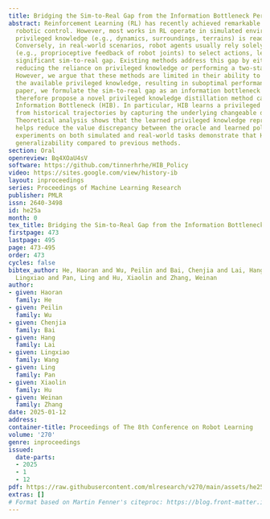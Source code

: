 ```yaml
---
title: Bridging the Sim-to-Real Gap from the Information Bottleneck Perspective
abstract: Reinforcement Learning (RL) has recently achieved remarkable success in
  robotic control. However, most works in RL operate in simulated environments where
  privileged knowledge (e.g., dynamics, surroundings, terrains) is readily available.
  Conversely, in real-world scenarios, robot agents usually rely solely on local states
  (e.g., proprioceptive feedback of robot joints) to select actions, leading to a
  significant sim-to-real gap. Existing methods address this gap by either gradually
  reducing the reliance on privileged knowledge or performing a two-stage policy imitation.
  However, we argue that these methods are limited in their ability to fully leverage
  the available privileged knowledge, resulting in suboptimal performance. In this
  paper, we formulate the sim-to-real gap as an information bottleneck problem and
  therefore propose a novel privileged knowledge distillation method called the Historical
  Information Bottleneck (HIB). In particular, HIB learns a privileged knowledge representation
  from historical trajectories by capturing the underlying changeable dynamic information.
  Theoretical analysis shows that the learned privileged knowledge representation
  helps reduce the value discrepancy between the oracle and learned policies. Empirical
  experiments on both simulated and real-world tasks demonstrate that HIB yields improved
  generalizability compared to previous methods.
section: Oral
openreview: Bq4XOaU4sV
software: https://github.com/tinnerhrhe/HIB_Policy
video: https://sites.google.com/view/history-ib
layout: inproceedings
series: Proceedings of Machine Learning Research
publisher: PMLR
issn: 2640-3498
id: he25a
month: 0
tex_title: Bridging the Sim-to-Real Gap from the Information Bottleneck Perspective
firstpage: 473
lastpage: 495
page: 473-495
order: 473
cycles: false
bibtex_author: He, Haoran and Wu, Peilin and Bai, Chenjia and Lai, Hang and Wang,
  Lingxiao and Pan, Ling and Hu, Xiaolin and Zhang, Weinan
author:
- given: Haoran
  family: He
- given: Peilin
  family: Wu
- given: Chenjia
  family: Bai
- given: Hang
  family: Lai
- given: Lingxiao
  family: Wang
- given: Ling
  family: Pan
- given: Xiaolin
  family: Hu
- given: Weinan
  family: Zhang
date: 2025-01-12
address:
container-title: Proceedings of The 8th Conference on Robot Learning
volume: '270'
genre: inproceedings
issued:
  date-parts:
  - 2025
  - 1
  - 12
pdf: https://raw.githubusercontent.com/mlresearch/v270/main/assets/he25a/he25a.pdf
extras: []
# Format based on Martin Fenner's citeproc: https://blog.front-matter.io/posts/citeproc-yaml-for-bibliographies/
---
```

